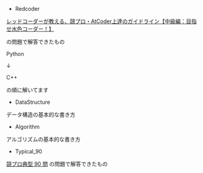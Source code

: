 * Redcoder

[レッドコーダーが教える、競プロ・AtCoder上達のガイドライン【中級編：目指せ水色コーダー！】](https://qiita.com/e869120/items/eb50fdaece12be418faa#2-3-%E5%88%86%E9%87%8E%E5%88%A5%E5%88%9D%E4%B8%AD%E7%B4%9A%E8%80%85%E3%81%8C%E8%A7%A3%E3%81%8F%E3%81%B9%E3%81%8D%E9%81%8E%E5%8E%BB%E5%95%8F%E7%B2%BE%E9%81%B8-100-%E5%95%8F)

の問題で解答できたもの

Python

↓

C++

の順に解いてます


 * DataStructure

データ構造の基本的な書き方

 * Algorithm

アルゴリズムの基本的な書き方

 * Typical_90

[競プロ典型 90 問](https://atcoder.jp/contests/typical90)
の問題で解答できたもの
